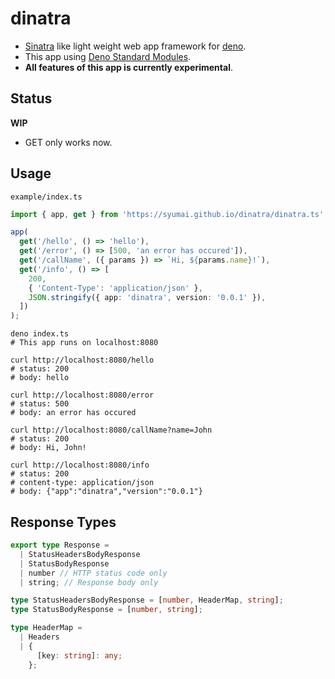 # dinatra

- [Sinatra](http://sinatrarb.com/) like light weight web app framework for [deno](https://github.com/denoland/deno).
- This app using [Deno Standard Modules](https://github.com/denoland/deno_std).
- **All features of this app is currently experimental**.

## Status

**WIP**

- GET only works now.

## Usage

`example/index.ts`

```ts
import { app, get } from 'https://syumai.github.io/dinatra/dinatra.ts';

app(
  get('/hello', () => 'hello'),
  get('/error', () => [500, 'an error has occured']),
  get('/callName', ({ params }) => `Hi, ${params.name}!`),
  get('/info', () => [
    200,
    { 'Content-Type': 'application/json' },
    JSON.stringify({ app: 'dinatra', version: '0.0.1' }),
  ])
);
```

```console
deno index.ts
# This app runs on localhost:8080

curl http://localhost:8080/hello
# status: 200
# body: hello

curl http://localhost:8080/error
# status: 500
# body: an error has occured

curl http://localhost:8080/callName?name=John
# status: 200
# body: Hi, John!

curl http://localhost:8080/info
# status: 200
# content-type: application/json
# body: {"app":"dinatra","version":"0.0.1"}
```

## Response Types

```ts
export type Response =
  | StatusHeadersBodyResponse
  | StatusBodyResponse
  | number // HTTP status code only
  | string; // Response body only

type StatusHeadersBodyResponse = [number, HeaderMap, string];
type StatusBodyResponse = [number, string];

type HeaderMap =
  | Headers
  | {
      [key: string]: any;
    };
```
